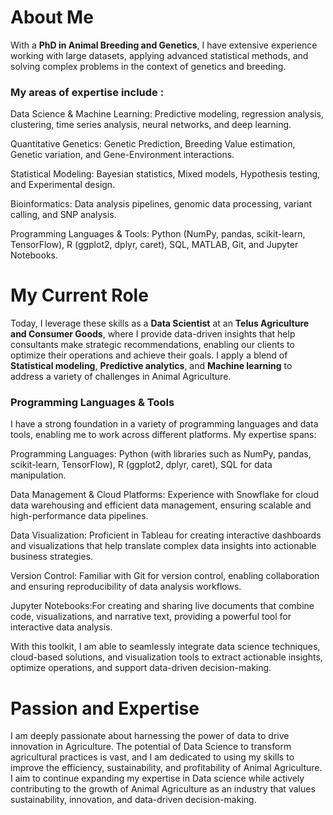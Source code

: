 # About Me

With a **PhD in Animal Breeding and Genetics**, I have extensive experience working with large datasets, applying advanced statistical methods, and solving complex problems in the context of genetics and breeding. 
### My areas of expertise include : 
Data Science & Machine Learning: Predictive modeling, regression analysis, clustering, time series analysis, neural networks, and deep learning.

Quantitative Genetics: Genetic Prediction, Breeding Value estimation, Genetic variation, and Gene-Environment interactions.

Statistical Modeling: Bayesian statistics, Mixed models, Hypothesis testing, and Experimental design.

Bioinformatics: Data analysis pipelines, genomic data processing, variant calling, and SNP analysis.

Programming Languages & Tools: Python (NumPy, pandas, scikit-learn, TensorFlow), R (ggplot2, dplyr, caret), SQL, MATLAB, Git, and Jupyter Notebooks.

# My Current Role

Today, I leverage these skills as a **Data Scientist** at an **Telus Agriculture and Consumer Goods**, where I provide data-driven insights that help consultants make strategic recommendations, enabling our clients to optimize their operations and achieve their goals. I apply a blend of **Statistical modeling**, **Predictive analytics**, and **Machine learning** to address a variety of challenges in Animal Agriculture. 

### Programming Languages & Tools

I have a strong foundation in a variety of programming languages and data tools, enabling me to work across different platforms. My expertise spans:

Programming Languages: Python (with libraries such as NumPy, pandas, scikit-learn, TensorFlow), R (ggplot2, dplyr, caret), SQL for data manipulation.

Data Management & Cloud Platforms: Experience with Snowflake for cloud data warehousing and efficient data management, ensuring scalable and high-performance data pipelines.

Data Visualization: Proficient in Tableau for creating interactive dashboards and visualizations that help translate complex data insights into actionable business strategies.

Version Control: Familiar with Git for version control, enabling collaboration and ensuring reproducibility of data analysis workflows.

Jupyter Notebooks:For creating and sharing live documents that combine code, visualizations, and narrative text, providing a powerful tool for interactive data analysis.

With this toolkit, I am able to seamlessly integrate data science techniques, cloud-based solutions, and visualization tools to extract actionable insights, optimize operations, and support data-driven decision-making.

# Passion and Expertise

I am deeply passionate about harnessing the power of data to drive innovation in Agriculture. The potential of Data Science to transform agricultural practices is vast, and I am dedicated to using my skills to improve the efficiency, sustainability, and profitability of Animal Agriculture. 
I aim to continue expanding my expertise in Data science while actively contributing to the growth of Animal Agriculture as an industry that values sustainability, innovation, and data-driven decision-making.
